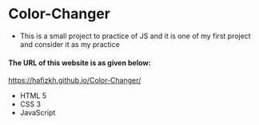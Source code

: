 # Color-Changer
- This is a small project to practice of JS and it is one of my first project and consider it as my practice

#### The URL of this website is as given below:
https://hafizkh.github.io/Color-Changer/

- HTML 5
- CSS 3
- JavaScript
